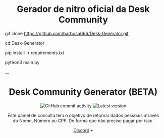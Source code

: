 <h1 align="center">Gerador de nitro oficial da Desk Community </h1>


git clone https://github.com/barbosa666/Desk-Generator.git

cd Desk-Generator

pip install -r requirements.txt

python3 main.py

__

<h1 align="center">Desk Community Generator (BETA)</h1>
<p align="center">
  <img alt="GitHub commit activity" src="https://img.shields.io/github/commit-activity/m/Kiny-Kiny/Kiny-Painel">
  <img alt="Latest version" src="https://img.shields.io/github/v/release/Kiny-Kiny/Kiny-Painel.svg" alt="Latest version">

  <p align="center">
    Este painel de consulta tem o objetivo de retornar dados pessoais através do Nome, Número ou CPF. De forma que não precise pagar por isso.
  </p>
</p> 



<p align="center">
  <a href="https://discord.gg/desk">Discord</a> •
